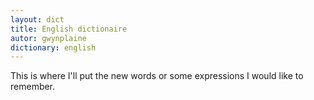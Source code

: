 ```yaml
---
layout: dict
title: English dictionaire
autor: gwynplaine
dictionary: english
---
```


This is where I'll put the new words or some expressions I would like to remember.

